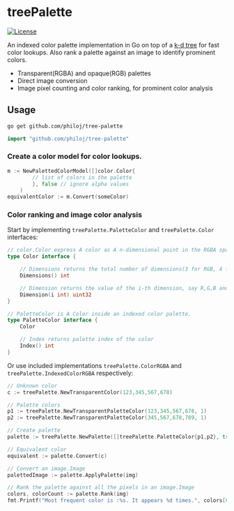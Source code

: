 # treePalette

[![License](https://img.shields.io/badge/License-Apache%202.0-blue.svg)](https://github.com/kyroy/kdtree/blob/master/LICENSE)

An indexed color palette implementation in Go on top of a [k-d tree](https://en.wikipedia.org/wiki/K-d_tree) for fast color lookups. Also rank a palette against an image to identify prominent colors.

- Transparent(RGBA) and opaque(RGB) palettes
- Direct image conversion
- Image pixel counting and color ranking, for prominent color analysis


## Usage

```bash
go get github.com/philoj/tree-palette
```

```go
import "github.com/philoj/tree-palette"
````

### Create a color model for color lookups.
```go
m := NewPalettedColorModel([]color.Color{
        // list of colors in the palette
        }, false // ignore alpha values
    )
equivalentColor := m.Convert(someColor)
```


### Color ranking and image color analysis

Start by implementing `treePalette.PaletteColor` and `treePalette.Color` interfaces:

```go
// color.Color express A color as A n-dimensional point in the RGBA space for usage in the kd-tree search algorithm.
type Color interface {

	// Dimensions returns the total number of dimensions(3 for RGB, 4 for RGBA).
	Dimensions() int

	// Dimension returns the value of the i-th dimension, say R,G,B and/or A.
	Dimension(i int) uint32
}

// PaletteColor is A Color inside an indexed color palette.
type PaletteColor interface {
	Color

	// Index returns palette index of the color
	Index() int
}
```

Or use included implementations `treePalette.ColorRGBA` and `treePalette.IndexedColorRGBA` respectively:
```go
// Unknown color
c := treePalette.NewTransparentColor(123,345,567,678)

// Palette colors
p1 := treePalette.NewTransparentPaletteColor(123,345,567,678, 1)
p2 := treePalette.NewTransparentPaletteColor(345,567,678,789, 1)

// Create palette
palette := treePalette.NewPalette([]treePalette.PaletteColor{p1,p2}, true)

// Equivalent color
equivalent := palette.Convert(c)

// Convert an image.Image
palettedImage := palette.ApplyPalette(img)

// Rank the palette against all the pixels in an image.Image
colors, colorCount := palette.Rank(img)
fmt.Printf("Most frequent color is :%s. It appears %d times.", colors[0], colorCount[colors[0].Index()])
```

